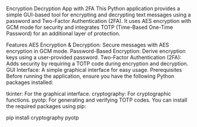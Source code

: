 Encryption Decryption App with 2FA
This Python application provides a simple GUI-based tool for encrypting and decrypting text messages using a password and Two-Factor Authentication (2FA). It uses AES encryption with GCM mode for security and integrates TOTP (Time-Based One-Time Password) for an additional layer of protection.

Features
AES Encryption & Decryption: Secure messages with AES encryption in GCM mode.
Password-Based Encryption: Derive encryption keys using a user-provided password.
Two-Factor Authentication (2FA): Adds security by requiring a TOTP code during encryption and decryption.
GUI Interface: A simple graphical interface for easy usage.
Prerequisites
Before running the application, ensure you have the following Python packages installed:

tkinter: For the graphical interface.
cryptography: For cryptographic functions.
pyotp: For generating and verifying TOTP codes.
You can install the required packages using pip:

pip install cryptography pyotp
